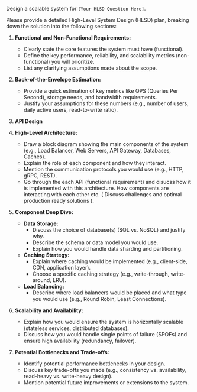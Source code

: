 Design a scalable system for `[Your HLSD Question Here]`.

Please provide a detailed High-Level System Design (HLSD) plan, breaking down the solution into the following sections:

1.  **Functional and Non-Functional Requirements:**
    * Clearly state the core features the system must have (functional).
    * Define the key performance, reliability, and scalability metrics (non-functional) you will prioritize.
    * List any clarifying assumptions made about the scope.

2.  **Back-of-the-Envelope Estimation:**
    * Provide a quick estimation of key metrics like QPS (Queries Per Second), storage needs, and bandwidth requirements.
    * Justify your assumptions for these numbers (e.g., number of users, daily active users, read-to-write ratio).

3. **API Design**

4.  **High-Level Architecture:**
    * Draw a block diagram showing the main components of the system (e.g., Load Balancer, Web Servers, API Gateway, Databases, Caches).
    * Explain the role of each component and how they interact.
    * Mention the communication protocols you would use (e.g., HTTP, gRPC, REST).
    * Go through the each API (functional requirement) and disucss how it is implemented with this architecture. How components are interacting with each other etc. ( Discuss challenges and optimal production ready solutions ).

5.  **Component Deep Dive:**
    * **Data Storage:**
        * Discuss the choice of database(s) (SQL vs. NoSQL) and justify why.
        * Describe the schema or data model you would use.
        * Explain how you would handle data sharding and partitioning.
    * **Caching Strategy:**
        * Explain where caching would be implemented (e.g., client-side, CDN, application layer).
        * Choose a specific caching strategy (e.g., write-through, write-around, LRU).
    * **Load Balancing:**
        * Describe where load balancers would be placed and what type you would use (e.g., Round Robin, Least Connections).

6.  **Scalability and Availability:**
    * Explain how you would ensure the system is horizontally scalable (stateless services, distributed databases).
    * Discuss how you would handle single points of failure (SPOFs) and ensure high availability (redundancy, failover).

7.  **Potential Bottlenecks and Trade-offs:**
    * Identify potential performance bottlenecks in your design.
    * Discuss key trade-offs you made (e.g., consistency vs. availability, read-heavy vs. write-heavy design).
    * Mention potential future improvements or extensions to the system.

